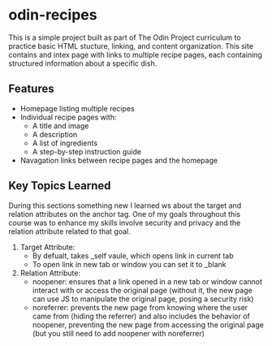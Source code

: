 # odin-recipes
This is a simple project built as part of The Odin Project curriculum to practice basic HTML stucture, linking, and content organization. This site contains and intex page with links to multiple recipe pages, each containing structured information about a specific dish.

## Features
- Homepage listing multiple recipes
- Individual recipe pages with:
    - A title and image
    - A description
    - A list of ingredients
    - A step-by-step instruction guide
- Navagation links between recipe pages and the homepage

## Key Topics Learned
During this sections something new I learned ws about the target and relation attributes on the anchor tag. One of my goals throughout this course was to enhance my skills involve security and privacy and the relation attribute related to that goal.
1. Target Attribute:
    - By defualt, takes _self vaule, which opens link in current tab
    - To open link in new tab or window you can set it to _blank
2. Relation Attribute:
    - noopener: ensures that a link opened in a new tab or window cannot interact with or access the original page (without it, the new page can use JS to manipulate the original page, posing a security risk)
    - noreferrer: prevents the new page from knowing where the user came from (hiding the referrer) and also includes the behavior of noopener, preventing the new page from accessing the original page (but you still need to add noopener with noreferrer)